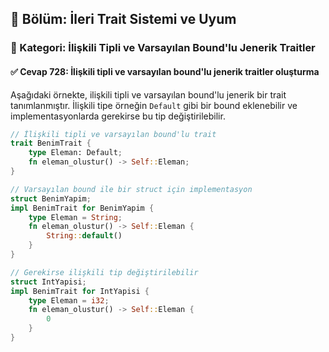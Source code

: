 ## 📘 Bölüm: İleri Trait Sistemi ve Uyum  
### 🔹 Kategori: İlişkili Tipli ve Varsayılan Bound'lu Jenerik Traitler  
#### ✅ Cevap 728: İlişkili tipli ve varsayılan bound'lu jenerik traitler oluşturma

Aşağıdaki örnekte, ilişkili tipli ve varsayılan bound'lu jenerik bir trait tanımlanmıştır. İlişkili tipe örneğin `Default` gibi bir bound eklenebilir ve implementasyonlarda gerekirse bu tip değiştirilebilir.

```rust
// İlişkili tipli ve varsayılan bound'lu trait
trait BenimTrait {
    type Eleman: Default;
    fn eleman_olustur() -> Self::Eleman;
}

// Varsayılan bound ile bir struct için implementasyon
struct BenimYapim;
impl BenimTrait for BenimYapim {
    type Eleman = String;
    fn eleman_olustur() -> Self::Eleman {
        String::default()
    }
}

// Gerekirse ilişkili tip değiştirilebilir
struct IntYapisi;
impl BenimTrait for IntYapisi {
    type Eleman = i32;
    fn eleman_olustur() -> Self::Eleman {
        0
    }
}
```

